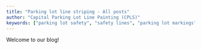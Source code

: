 ```yaml
---
title: "Parking lot line striping - All posts"
author: "Capital Parking Lot Line Painting (CPLS)"
keywords: ["parking lot safety", "safety lines", "parking lot markings", "traffic management", "CPLS", "Toronto", "Ottawa", "Oakville", "Barrie", "London", "Ontario"]
---
```

Welcome to our blog!
